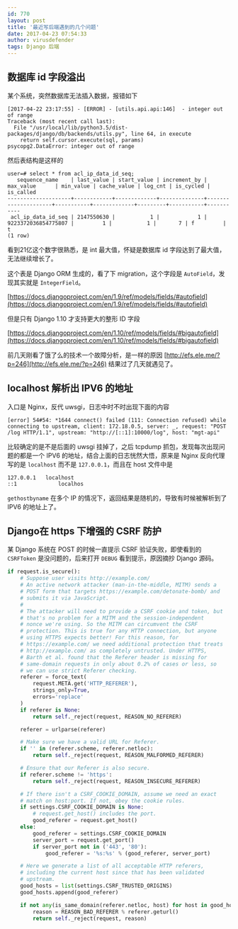 ```yaml
---
id: 770
layout: post
title: '最近写后端遇到的几个问题'
date: 2017-04-23 07:54:33
author: virusdefender
tags: Django 后端
---
```


## 数据库 id 字段溢出

某个系统，突然数据库无法插入数据，报错如下

```
[2017-04-22 23:17:55] - [ERROR] - [utils.api.api:146]  - integer out of range
Traceback (most recent call last):
  File "/usr/local/lib/python3.5/dist-packages/django/db/backends/utils.py", line 64, in execute
    return self.cursor.execute(sql, params)
psycopg2.DataError: integer out of range
```

然后表结构是这样的

```
user=# select * from acl_ip_data_id_seq;
   sequence_name    | last_value | start_value | increment_by |      max_value      | min_value | cache_value | log_cnt | is_cycled | is_called 
--------------------+------------+-------------+--------------+---------------------+-----------+-------------+---------+-----------+-----------
 acl_ip_data_id_seq | 2147550630 |           1 |            1 | 9223372036854775807 |         1 |           1 |       7 | f         | t
(1 row)
```

看到21亿这个数字很熟悉，是 int 最大值，怀疑是数据库 id 字段达到了最大值，无法继续增长了。

这个表是 Django ORM 生成的，看了下 migration，这个字段是 `AutoField`，发现其实就是 `IntegerField`。

[https://docs.djangoproject.com/en/1.9/ref/models/fields/#autofield](https://docs.djangoproject.com/en/1.9/ref/models/fields/#autofield)

但是只有 Django 1.10 才支持更大的整形 ID 字段

[https://docs.djangoproject.com/en/1.10/ref/models/fields/#bigautofield](https://docs.djangoproject.com/en/1.10/ref/models/fields/#bigautofield)

前几天刚看了饿了么的技术一个故障分析，是一样的原因 [http://efs.ele.me/?p=246](http://efs.ele.me/?p=246) 结果过了几天就遇见了。

## localhost 解析出 IPV6 的地址

入口是 Nginx，反代 uwsgi，日志中时不时出现下面的内容

```
[error] 54#54: *1644 connect() failed (111: Connection refused) while connecting to upstream, client: 172.18.0.5, server: _, request: "POST /log HTTP/1.1", upstream: "http://[::1]:10000/log", host: "mgt-api"
```

比较确定的是不是后面的 uwsgi 挂掉了，之后 tcpdump 抓包，发现每次出现问题的都是一个 IPV6 的地址，结合上面的日志恍然大悟，原来是 Nginx 反向代理写的是 `localhost` 而不是 `127.0.0.1`，而且在 host 文件中是

```
127.0.0.1	localhost
::1             localhos
```

`gethostbyname` 在多个 IP 的情况下，返回结果是随机的，导致有时候被解析到了 IPV6 的地址上了。

## Django在 https 下增强的 CSRF 防护

某 Django 系统在 POST 的时候一直提示 CSRF 验证失败，即使看到的 `CSRFToken` 是没问题的，后来打开 `DEBUG` 看到提示，原因摘抄 Django 源码。

```python
if request.is_secure():
    # Suppose user visits http://example.com/
    # An active network attacker (man-in-the-middle, MITM) sends a
    # POST form that targets https://example.com/detonate-bomb/ and
    # submits it via JavaScript.
    #
    # The attacker will need to provide a CSRF cookie and token, but
    # that's no problem for a MITM and the session-independent
    # nonce we're using. So the MITM can circumvent the CSRF
    # protection. This is true for any HTTP connection, but anyone
    # using HTTPS expects better! For this reason, for
    # https://example.com/ we need additional protection that treats
    # http://example.com/ as completely untrusted. Under HTTPS,
    # Barth et al. found that the Referer header is missing for
    # same-domain requests in only about 0.2% of cases or less, so
    # we can use strict Referer checking.
    referer = force_text(
        request.META.get('HTTP_REFERER'),
        strings_only=True,
        errors='replace'
    )
    if referer is None:
        return self._reject(request, REASON_NO_REFERER)

    referer = urlparse(referer)

    # Make sure we have a valid URL for Referer.
    if '' in (referer.scheme, referer.netloc):
        return self._reject(request, REASON_MALFORMED_REFERER)

    # Ensure that our Referer is also secure.
    if referer.scheme != 'https':
        return self._reject(request, REASON_INSECURE_REFERER)

    # If there isn't a CSRF_COOKIE_DOMAIN, assume we need an exact
    # match on host:port. If not, obey the cookie rules.
    if settings.CSRF_COOKIE_DOMAIN is None:
        # request.get_host() includes the port.
        good_referer = request.get_host()
    else:
        good_referer = settings.CSRF_COOKIE_DOMAIN
        server_port = request.get_port()
        if server_port not in ('443', '80'):
            good_referer = '%s:%s' % (good_referer, server_port)

    # Here we generate a list of all acceptable HTTP referers,
    # including the current host since that has been validated
    # upstream.
    good_hosts = list(settings.CSRF_TRUSTED_ORIGINS)
    good_hosts.append(good_referer)

    if not any(is_same_domain(referer.netloc, host) for host in good_hosts):
        reason = REASON_BAD_REFERER % referer.geturl()
        return self._reject(request, reason)
```
